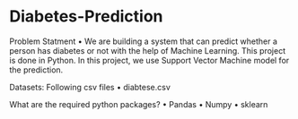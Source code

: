 # Diabetes-Prediction
Problem Statment
•	We are building a system that can predict whether a person has diabetes or not with the help of Machine Learning. This project is done in Python. In this project, we use Support Vector Machine model for the prediction.

Datasets: Following csv files
•	diabtese.csv

What are the required python packages?
•	Pandas
•	Numpy
•	sklearn
